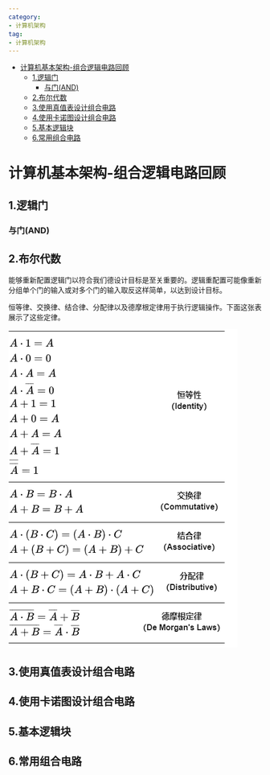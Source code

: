 ```yaml
---
category: 
- 计算机架构
tag:
- 计算机架构
---
```


- [计算机基本架构-组合逻辑电路回顾](#计算机基本架构-组合逻辑电路回顾)
  - [1.逻辑门](#1逻辑门)
    - [与门(AND)](#与门and)
  - [2.布尔代数](#2布尔代数)
  - [3.使用真值表设计组合电路](#3使用真值表设计组合电路)
  - [4.使用卡诺图设计组合电路](#4使用卡诺图设计组合电路)
  - [5.基本逻辑块](#5基本逻辑块)
  - [6.常用组合电路](#6常用组合电路)


# 计算机基本架构-组合逻辑电路回顾

## 1.逻辑门

### 与门(AND)


## 2.布尔代数

能够重新配置逻辑门以符合我们德设计目标是至关重要的。逻辑重配置可能像重新分组单个门的输入或对多个门的输入取反这样简单，以达到设计目标。

恒等律、交换律、结合律、分配律以及德摩根定律用于执行逻辑操作。下面这张表展示了这些定律。

![恒等律、交换律、结合律、分配律以及德摩根定律 ](https://raw.githubusercontent.com/zgjsxx/static-img-repo/main/blog/computer-base/Fundamentals-of-Computer-Architecture-and-Design/1/algebra.png)


## 3.使用真值表设计组合电路

## 4.使用卡诺图设计组合电路

## 5.基本逻辑块

## 6.常用组合电路